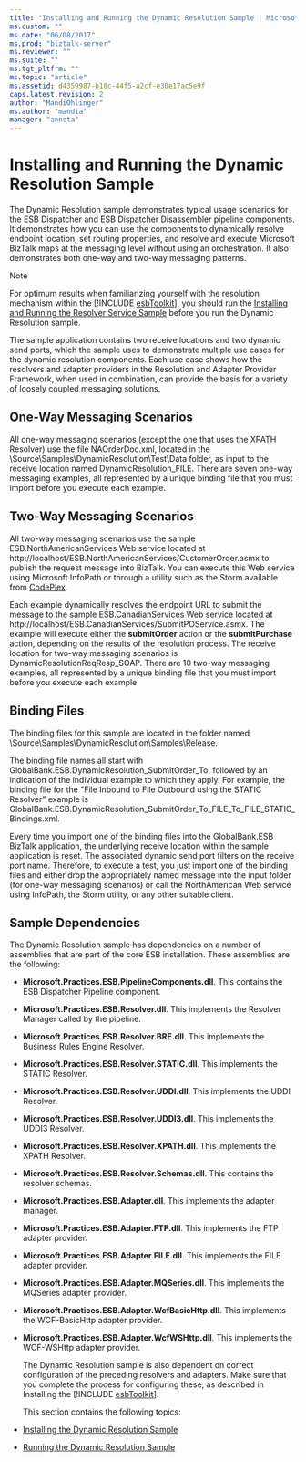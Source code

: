 ```yaml
---
title: "Installing and Running the Dynamic Resolution Sample | Microsoft Docs"
ms.custom: ""
ms.date: "06/08/2017"
ms.prod: "biztalk-server"
ms.reviewer: ""
ms.suite: ""
ms.tgt_pltfrm: ""
ms.topic: "article"
ms.assetid: d4359987-b18c-44f5-a2cf-e30e17ac5e9f
caps.latest.revision: 2
author: "MandiOhlinger"
ms.author: "mandia"
manager: "anneta"
---
```

# Installing and Running the Dynamic Resolution Sample
The Dynamic Resolution sample demonstrates typical usage scenarios for the ESB Dispatcher and ESB Dispatcher Disassembler pipeline components. It demonstrates how you can use the components to dynamically resolve endpoint location, set routing properties, and resolve and execute Microsoft BizTalk maps at the messaging level without using an orchestration. It also demonstrates both one-way and two-way messaging patterns.  
  
> [!NOTE]
>  For optimum results when familiarizing yourself with the resolution mechanism within the [!INCLUDE [esbToolkit](../includes/esbtoolkit-md.md)], you should run the [Installing and Running the Resolver Service Sample](../esb-toolkit/installing-and-running-the-resolver-service-sample.md) before you run the Dynamic Resolution sample.  
  
 The sample application contains two receive locations and two dynamic send ports, which the sample uses to demonstrate multiple use cases for the dynamic resolution components. Each use case shows how the resolvers and adapter providers in the Resolution and Adapter Provider Framework, when used in combination, can provide the basis for a variety of loosely coupled messaging solutions.  
  
## One-Way Messaging Scenarios  
 All one-way messaging scenarios (except the one that uses the XPATH Resolver) use the file NAOrderDoc.xml, located in the \Source\Samples\DynamicResolution\Test\Data folder, as input to the receive location named DynamicResolution_FILE. There are seven one-way messaging examples, all represented by a unique binding file that you must import before you execute each example.  
  
## Two-Way Messaging Scenarios  
 All two-way messaging scenarios use the sample ESB.NorthAmericanServices Web service located at http://localhost/ESB.NorthAmericanServices/CustomerOrder.asmx to publish the request message into BizTalk. You can execute this Web service using Microsoft InfoPath or through a utility such as the Storm available from [CodePlex](http://go.microsoft.com/fwlink/?LinkID=187762&clcid=0x409).  
  
 Each example dynamically resolves the endpoint URL to submit the message to the sample ESB.CanadianServices Web service located at http://localhost/ESB.CanadianServices/SubmitPOService.asmx. The example will execute either the **submitOrder** action or the **submitPurchase** action, depending on the results of the resolution process. The receive location for two-way messaging scenarios is DynamicResolutionReqResp_SOAP. There are 10 two-way messaging examples, all represented by a unique binding file that you must import before you execute each example.  
  
## Binding Files  
 The binding files for this sample are located in the folder named \Source\Samples\DynamicResolution\Samples\Release.  
  
 The binding file names all start with GlobalBank.ESB.DynamicResolution_SubmitOrder_To, followed by an indication of the individual example to which they apply. For example, the binding file for the "File Inbound to File Outbound using the STATIC Resolver" example is GlobalBank.ESB.DynamicResolution_SubmitOrder_To_FILE_To_FILE_STATIC_Bindings.xml.  
  
 Every time you import one of the binding files into the GlobalBank.ESB BizTalk application, the underlying receive location within the sample application is reset. The associated dynamic send port filters on the receive port name. Therefore, to execute a test, you just import one of the binding files and either drop the appropriately named message into the input folder (for one-way messaging scenarios) or call the NorthAmerican Web service using InfoPath, the Storm utility, or any other suitable client.  
  
## Sample Dependencies  
 The Dynamic Resolution sample has dependencies on a number of assemblies that are part of the core ESB installation. These assemblies are the following:  
  
- **Microsoft.Practices.ESB.PipelineComponents.dll**. This contains the ESB Dispatcher Pipeline component.  
  
- **Microsoft.Practices.ESB.Resolver.dll**. This implements the Resolver Manager called by the pipeline.  
  
- **Microsoft.Practices.ESB.Resolver.BRE.dll**. This implements the Business Rules Engine Resolver.  
  
- **Microsoft.Practices.ESB.Resolver.STATIC.dll**. This implements the STATIC Resolver.  
  
- **Microsoft.Practices.ESB.Resolver.UDDI.dll**. This implements the UDDI Resolver.  
  
- **Microsoft.Practices.ESB.Resolver.UDDI3.dll**. This implements the UDDI3 Resolver.  
  
- **Microsoft.Practices.ESB.Resolver.XPATH.dll**. This implements the XPATH Resolver.  
  
- **Microsoft.Practices.ESB.Resolver.Schemas.dll**. This contains the resolver schemas.  
  
- **Microsoft.Practices.ESB.Adapter.dll**. This implements the adapter manager.  
  
- **Microsoft.Practices.ESB.Adapter.FTP.dll**. This implements the FTP adapter provider.  
  
- **Microsoft.Practices.ESB.Adapter.FILE.dll**. This implements the FILE adapter provider.  
  
- **Microsoft.Practices.ESB.Adapter.MQSeries.dll**. This implements the MQSeries adapter provider.  
  
- **Microsoft.Practices.ESB.Adapter.WcfBasicHttp.dll**. This implements the WCF-BasicHttp adapter provider.  
  
- **Microsoft.Practices.ESB.Adapter.WcfWSHttp.dll**. This implements the WCF-WSHttp adapter provider.  
  
  The Dynamic Resolution sample is also dependent on correct configuration of the preceding resolvers and adapters. Make sure that you complete the process for configuring these, as described in Installing the [!INCLUDE [esbToolkit](../includes/esbtoolkit-md.md)].  
  
  This section contains the following topics:  
  
- [Installing the Dynamic Resolution Sample](../esb-toolkit/installing-the-dynamic-resolution-sample.md)  
  
- [Running the Dynamic Resolution Sample](../esb-toolkit/running-the-dynamic-resolution-sample.md)
